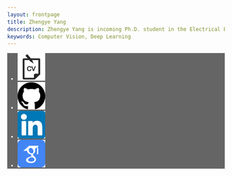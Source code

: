 ```yaml
---
layout: frontpage
title: Zhengye Yang
description: Zhengye Yang is incoming Ph.D. student in the Electrical Engineering at Rensselaer Polytechnic Institute; research in computer vision
keywords: Computer Vision, Deep Learning 
---
```

<!-- 
<div class="navbar">
  <div class="navbar-inner">
      <ul class="nav">
          <li><a href="{{ BASE_PATH }}/zhengye_cv_2_1.pdf"><img border="0" alt="CV" src="high_res_icon/cv-icon.png" width="64" height="64"></a></li>
          <li><a href="https://github.com/zylearncoding"><img border="0" alt="Github" src="high_res_icon/github-icon.png" width="64" height="64"></a></li>
          <li><a href="https://www.linkedin.com/in/zhengye-yang/"><img border="0" alt="LinknedIn" src="high_res_icon/linkedin-icon.png" width="64" height="64"></a></li>
          <li><a href="https://scholar.google.com/citations?user=PGbaGDsAAAAJ&hl=en"><img border="0" alt="Google Scholar" src="high_res_icon/googlescholar-icon.png" width="64" height="64"></a></li>
      </ul>
  </div>
</div> -->

<div class="intro">
  <div class="navbar-inner">
      <ul class="nav">
          <li><a href="{{ BASE_PATH }}/zhengye_cv_2_1.pdf"><img border="0" alt="CV" src="high_res_icon/cv-icon.png" width="64" height="64"></a></li>
          <li><a href="https://github.com/zylearncoding"><img border="0" alt="Github" src="high_res_icon/github-icon.png" width="64" height="64"></a></li>
          <li><a href="https://www.linkedin.com/in/zhengye-yang/"><img border="0" alt="LinknedIn" src="high_res_icon/linkedin-icon.png" width="64" height="64"></a></li>
          <li><a href="https://scholar.google.com/citations?user=PGbaGDsAAAAJ&hl=en"><img border="0" alt="Google Scholar" src="high_res_icon/googlescholar-icon.png" width="64" height="64"></a></li>
      </ul>
  </div>
</div>


<style>
div.intro{
background-color: rgba(0,0,0,0.6);
color: white;
font-family: Arial;

}
body {
  background-image: url('../publpics/bg_screen.png');
  background-repeat: no-repeat;
  background-attachment: fixed;  
  background-size: cover;
}
</style>